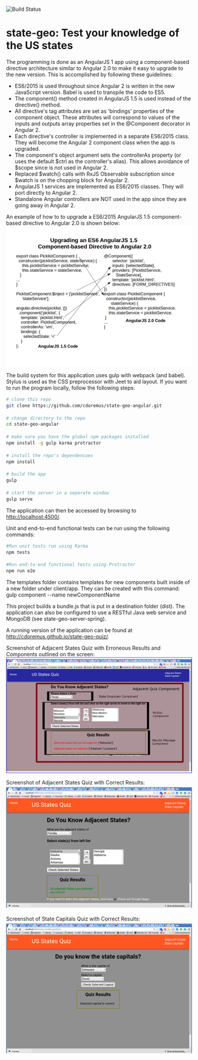 ![Build Status](https://travis-ci.org/cdoremus/state-geo-angular.svg?branch=angular1.5)

# state-geo: Test your knowledge of the US states #

The programming is done as an AngularJS 1 app using a component-based directive architecture similar to Angular 2.0 to make it easy to 
upgrade to the new version. This is accomplished by following these guidelines: 
* ES6/2015 is used throughout since Angular 2 is written in the new JavaScript version. Babel is used to transpile the code to ES5.
* The component() method created in AngularJS 1.5 is used instead of the directive() method.
* All directive's tag attributes are set as 'bindings' properties of the component object. These attributes will correspond to values of the inputs and outputs array properties set in the @Component decorator in Angular 2.
* Each directive's controller is implemented in a separate ES6/2015 class. They will become the Angular 2 component class when the app is upgraded.
* The component's object argument sets the controllerAs property (or uses the default $ctrl as the controller's alias). This allows avoidance of $scope since is not used in Angular 2.
* Replaced $watch() calls with RxJS Observable subscription since $watch is on the chopping block for Angular 2.
* AngularJS 1 services are implemented as ES6/2015 classes. They will port directly to Angular 2.
* Standalone Angular controllers are NOT used in the app since they are going away in Angular 2.

An example of how to to upgrade a ES6/2015 AngularJS 1.5 component-based directive to Angular 2.0 is shown below:
![TranslatingNg1ToNg2](screenshots/TranslatingNg1ToNg2.png "Translating an AngularJS 1.2 Directive Component to Angular 2.0")
  
The build system for this application uses gulp with webpack (and babel). Stylus is used as the CSS preprocessor with Jeet to aid layout. If you want to run the program locally,
follow the following steps:

```bash
# clone this repo
git clone https://github.com/cdoremus/state-geo-angular.git 

# change directory to the repo
cd state-geo-angular

# make sure you have the global npm packages installed
npm install -g gulp karma protractor

# install the repo's dependencues
npm install

# build the app
gulp

# start the server in a separate window
gulp serve 
```  
The application can then be accessed by browsing to <a href="http://localhost:4500/">http://localhost:4500/</a>.

Unit and end-to-end functional tests can be run using the following commands:

```bash
#Run unit tests run using Karma
npm tests

#Run end-to-end functional tests using Protractor
npm run e2e 
```  

The templates folder contains templates for new components built inside of a new folder under client/app. They can be created with this command:
gulp component --name newComponentName

This project builds a bundle.js that is put in a destination folder (dist). The application can also be configured to use a RESTful
Java web service and MongoDB (see state-geo-server-spring).

A running version of the application can be found at <a href="http://cdoremus.github.io/state-geo-quiz/" target="_blank">http://cdoremus.github.io/state-geo-quiz/</a>.

Screenshot of Adjacent States Quiz with Erroneous Results and Components outlined on the screen:
![AdjacentQuizResultsScreenshotComponents](screenshots/AdjacentQuizResultsScreenshotComponents.png "Quiz Results Screenshot with components outlined")

Screenshot of Adjacent States Quiz with Correct Results:
![AdjacentQuizResultsSuccessScreenshot](screenshots/AdjacentStatesQuizResultsSuccess.png "Quiz Results Success Screenshot")

Screenshot of State Capitals Quiz with Correct Results:
![StateCapitalsQuizResultsScreenshot](screenshots/StateCapitalsQuizScreenshot.png "State Capitals Quiz Results Success Screenshot")

